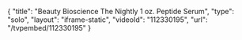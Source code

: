{
    "title": "Beauty Bioscience The Nightly 1 oz. Peptide Serum",
    "type": "solo",
    "layout": "iframe-static",
    "videoId": "112330195",
    "url": "\/tvpembed\/112330195"
}